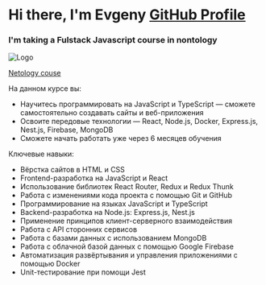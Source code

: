 # Hi there, I'm Evgeny [GitHub Profile](https://github.com/Yokopoomy) 
### I'm taking a Fulstack Javascript course in nontology
![Logo](https://downloader.disk.yandex.ru/preview/d1ddea1db37f2ac61d898f2cb1a08300eaaacefde4c40232f22281a1ec2cfda1/64394c18/7nM5pH9T4GvFtm6j6MqmhZmlJnct2Wk5-CiYiJRh4mi5qyiQZu3drPGuFWOKx9eEwhf5dNqs-obpMOE5ozp21Q%3D%3D?uid=0&filename=logo-netologiya-large.jpg&disposition=inline&hash=&limit=0&content_type=image%2Fjpeg&owner_uid=0&tknv=v2&size=2048x2048)

[Netology couse](https://netology.ru/programs/javascript-fullstack) 

На данном курсе вы:
- Научитесь программировать на JavaScript и TypeScript — сможете самостоятельно создавать сайты и веб-приложения
- Освоите передовые технологии — React, Node.js, Docker, Express.js, Nest.js, Firebase, MongoDB
- Сможете начать работать уже через 6 месяцев обучения

Ключевые навыки:

- Вёрстка сайтов в HTML и CSS
- Frontend-разработка на JavaScript и React 
- Использование библиотек React Router, Redux и Redux Thunk
- Работа с изменениями кода проекта с помощью Git и GitHub
- Программирование на языках JavaScript и TypeScript
- Backend-разработка на Node.js: Express.js, Nest.js
- Применение принципов клиент-серверного взаимодействия
- Работа с API сторонних сервисов
- Работа с базами данных с использованием MongoDB
- Работа с облачной базой данных с помощью Google Firebase
- Автоматизация развёртывания и управления приложениями с помощью Docker
- Unit-тестирование при помощи Jest
